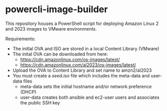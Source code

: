 # powercli-image-builder

This repository houses a PowerShell script for deploying Amazon Linux 2 and 2023 images to VMware environments.

Requirements:
- The initlal OVA and ISO are stored in a local Content Library (VMware)
- The inital OVA can be downloaded from here:
  - https://cdn.amazonlinux.com/os-images/latest/
  - https://cdn.amazonlinux.com/al2023/os-images/latest/
- Upload the OVA to Content Library and set name to amzn2/al2023
- You must create a *seed.iso* file which includes the meta-data and user-data files
  - meta-data sets the initial hostname and/or network preference (DHCP)
  - user-data creates both ansible and ec2-user users and associates the public SSH key
